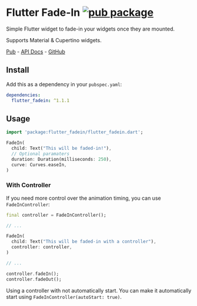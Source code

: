 # Flutter Fade-In [![pub package](https://img.shields.io/pub/v/flutter_fadein.svg)](https://pub.dartlang.org/packages/flutter_fadein)

Simple Flutter widget to fade-in your widgets once they are mounted.

Supports Material & Cupertino widgets.

[Pub](https://pub.dartlang.org/packages/flutter_fadein) - [API Docs](https://pub.dartlang.org/documentation/flutter_fadein/latest/) - [GitHub](https://github.com/Cretezy/flutter_fadein)

## Install

Add this as a dependency in your `pubspec.yaml`:

```yaml
dependencies:
  flutter_fadein: ^1.1.1
```

## Usage

```dart
import 'package:flutter_fadein/flutter_fadein.dart';

FadeIn(
  child: Text("This will be faded-in!"),
  // Optional paramaters
  duration: Duration(milliseconds: 250),
  curve: Curves.easeIn,
)
```

### With Controller

If you need more control over the animation timing, you can use `FadeInController`:

```dart
final controller = FadeInController();

// ...

FadeIn(
  child: Text("This will be faded-in with a controller"),
  controller: controller,
)

// ...

controller.fadeIn();
controller.fadeOut();
```

Using a controller with not automatically start. You can make it automatically start using `FadeInController(autoStart: true)`.
